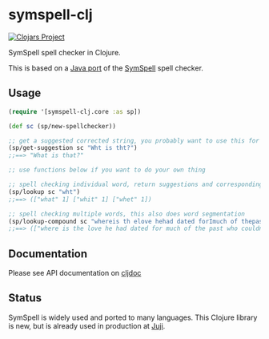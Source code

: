 # symspell-clj

[![Clojars Project](https://img.shields.io/clojars/v/org.clojars.huahaiy/symspell-clj.svg?color=success)](https://clojars.org/org.clojars.huahaiy/symspell-clj)

SymSpell spell checker in Clojure.

This is based on a [Java port](https://github.com/rxp90/jsymspell) of the [SymSpell](https://github.com/wolfgarbe/SymSpell) spell checker.

## Usage

```clojure
(require '[symspell-clj.core :as sp])

(def sc (sp/new-spellchecker))

;; get a suggested corrected string, you probably want to use this for simple things
(sp/get-suggestion sc "Wht is tht?")
;;==> "What is that?"

;; use functions below if you want to do your own thing

;; spell checking individual word, return suggestions and corresponding edit distances
(sp/lookup sc "wht")
;;==> (["what" 1] ["whit" 1] ["whet" 1])

;; spell checking multiple words, this also does word segmentation
(sp/lookup-compound sc "whereis th elove hehad dated forImuch of thepast who couqdn'tread in sixtgrade and ins pired him")
;;==> (["where is the love he had dated for much of the past who couldn't read in sixth grade and inspired him" 10])

```

## Documentation

Please see API documentation on [cljdoc](https://cljdoc.org/d/org.clojars.huahaiy/symspell-clj/0.3.0/api/symspell-clj.core)

## Status

SymSpell is widely used and ported to many languages. This Clojure library is new, but is already used in production at [Juji](https://juji.io).
